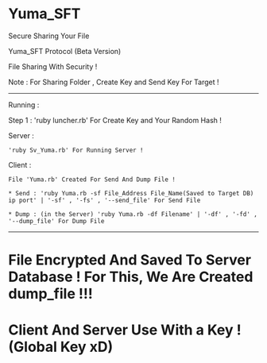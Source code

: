 # Yuma_SFT
Secure Sharing Your File

Yuma_SFT Protocol (Beta Version)

File Sharing With Security !

Note : For Sharing Folder , Create Key and Send Key For Target !

_____________________________________________________________________

Running : 

Step 1 : 'ruby luncher.rb' For Create Key and Your Random Hash !

Server : 

	'ruby Sv_Yuma.rb' For Running Server !
  
Client : 

	File 'Yuma.rb' Created For Send And Dump File !
  
	* Send : 'ruby Yuma.rb -sf File_Address File_Name(Saved to Target DB) ip port' | '-sf' , '-fs' , '--send_file' For Send File
  
	* Dump : (in the Server) 'ruby Yuma.rb -df Filename' | '-df' , '-fd' , '--dump_file' For Dump File

_____________________________________________________________________

# File Encrypted And Saved To Server Database ! For This, We Are Created dump_file !!!

# Client And Server Use With a Key ! (Global Key xD)
